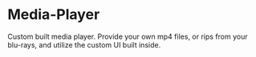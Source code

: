 # Media-Player
Custom built media player. Provide your own mp4 files, or rips from your blu-rays, and utilize the custom UI built inside. 
